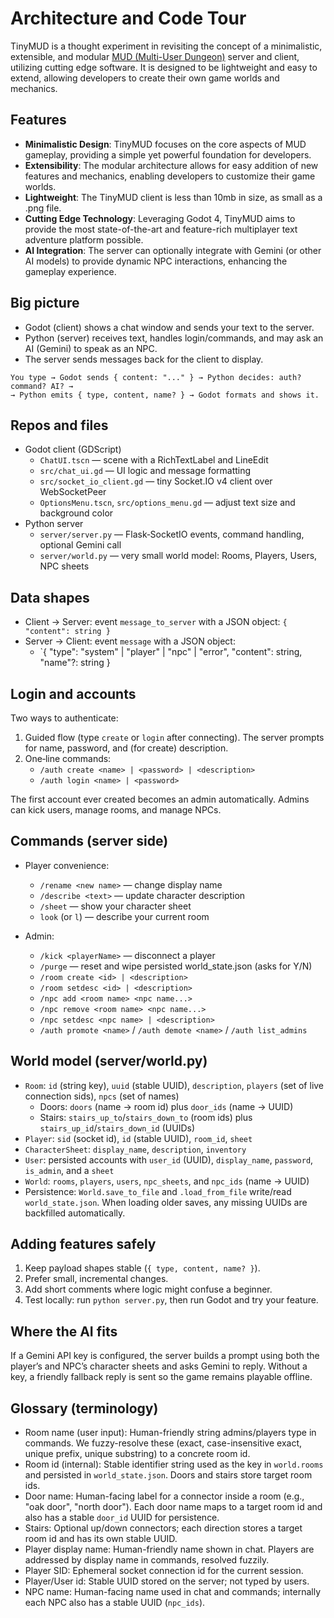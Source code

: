 # Architecture and Code Tour

TinyMUD is a thought experiment in revisiting the concept of a minimalistic, extensible, and modular [MUD (Multi-User Dungeon)](https://en.wikipedia.org/wiki/Multi-user_dungeon) server and client, utilizing cutting edge software. It is designed to be lightweight and easy to extend, allowing developers to create their own game worlds and mechanics.

## Features

- **Minimalistic Design**: TinyMUD focuses on the core aspects of MUD gameplay, providing a simple yet powerful foundation for developers.
- **Extensibility**: The modular architecture allows for easy addition of new features and mechanics, enabling developers to customize their game worlds.
- **Lightweight**: The TinyMUD client is less than 10mb in size, as small as a .png file.
- **Cutting Edge Technology**: Leveraging Godot 4, TinyMUD aims to provide the most state-of-the-art and feature-rich multiplayer text adventure platform possible.
- **AI Integration**: The server can optionally integrate with Gemini (or other AI models) to provide dynamic NPC interactions, enhancing the gameplay experience.

## Big picture

- Godot (client) shows a chat window and sends your text to the server.
- Python (server) receives text, handles login/commands, and may ask an AI (Gemini) to speak as an NPC.
- The server sends messages back for the client to display.

```
You type → Godot sends { content: "..." } → Python decides: auth? command? AI? →
→ Python emits { type, content, name? } → Godot formats and shows it.
```

## Repos and files

- Godot client (GDScript)
  - `ChatUI.tscn` — scene with a RichTextLabel and LineEdit
  - `src/chat_ui.gd` — UI logic and message formatting
  - `src/socket_io_client.gd` — tiny Socket.IO v4 client over WebSocketPeer
  - `OptionsMenu.tscn`, `src/options_menu.gd` — adjust text size and background color
- Python server
  - `server/server.py` — Flask‑SocketIO events, command handling, optional Gemini call
  - `server/world.py` — very small world model: Rooms, Players, Users, NPC sheets

## Data shapes

- Client → Server: event `message_to_server` with a JSON object: `{ "content": string }`
- Server → Client: event `message` with a JSON object:
  - `{ "type": "system" | "player" | "npc" | "error", "content": string, "name"?: string }

## Login and accounts

Two ways to authenticate:

1) Guided flow (type `create` or `login` after connecting). The server prompts for name, password, and (for create) description.
2) One‑line commands:
   - `/auth create <name> | <password> | <description>`
   - `/auth login <name> | <password>`

The first account ever created becomes an admin automatically. Admins can kick users, manage rooms, and manage NPCs.

## Commands (server side)

- Player convenience:
  - `/rename <new name>` — change display name
  - `/describe <text>` — update character description
  - `/sheet` — show your character sheet
  - `look` (or `l`) — describe your current room

- Admin:
  - `/kick <playerName>` — disconnect a player
  - `/purge` — reset and wipe persisted world_state.json (asks for Y/N)
  - `/room create <id> | <description>`
  - `/room setdesc <id> | <description>`
  - `/npc add <room name> <npc name...>`
  - `/npc remove <room name> <npc name...>`
  - `/npc setdesc <npc name> | <description>`
  - `/auth promote <name>` / `/auth demote <name>` / `/auth list_admins`

## World model (server/world.py)

- `Room`: `id` (string key), `uuid` (stable UUID), `description`, `players` (set of live connection sids), `npcs` (set of names)
  - Doors: `doors` (name -> room id) plus `door_ids` (name -> UUID)
  - Stairs: `stairs_up_to`/`stairs_down_to` (room ids) plus `stairs_up_id`/`stairs_down_id` (UUIDs)
- `Player`: `sid` (socket id), `id` (stable UUID), `room_id`, `sheet`
- `CharacterSheet`: `display_name`, `description`, `inventory`
- `User`: persisted accounts with `user_id` (UUID), `display_name`, `password`, `is_admin`, and a `sheet`
- `World`: `rooms`, `players`, `users`, `npc_sheets`, and `npc_ids` (name -> UUID)
- Persistence: `World.save_to_file` and `.load_from_file` write/read `world_state.json`. When loading older saves, any missing UUIDs are backfilled automatically.

## Adding features safely

1) Keep payload shapes stable (`{ type, content, name? }`).
2) Prefer small, incremental changes.
3) Add short comments where logic might confuse a beginner.
4) Test locally: run `python server.py`, then run Godot and try your feature.

## Where the AI fits

If a Gemini API key is configured, the server builds a prompt using both the player’s and NPC’s character sheets and asks Gemini to reply. Without a key, a friendly fallback reply is sent so the game remains playable offline.

## Glossary (terminology)

- Room name (user input): Human-friendly string admins/players type in commands. We fuzzy-resolve these (exact, case-insensitive exact, unique prefix, unique substring) to a concrete room id.
- Room id (internal): Stable identifier string used as the key in `world.rooms` and persisted in `world_state.json`. Doors and stairs store target room ids.
- Door name: Human-facing label for a connector inside a room (e.g., "oak door", "north door"). Each door name maps to a target room id and also has a stable `door_id` UUID for persistence.
- Stairs: Optional up/down connectors; each direction stores a target room id and has its own stable UUID.
- Player display name: Human-friendly name shown in chat. Players are addressed by display name in commands, resolved fuzzily.
- Player SID: Ephemeral socket connection id for the current session.
- Player/User id: Stable UUID stored on the server; not typed by users.
- NPC name: Human-facing name used in chat and commands; internally each NPC also has a stable UUID (`npc_ids`).

